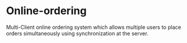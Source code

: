 # Online-ordering
Multi-Client online ordering system which allows multiple users to place orders simultaneously using synchronization at the server.
